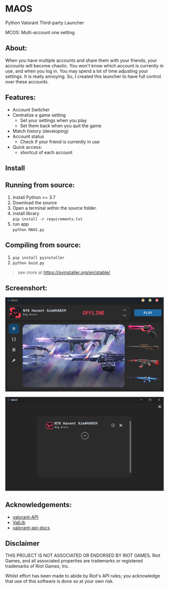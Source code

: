 # MAOS
Python Valorant Third-party Launcher

MCOS: Multi-account one setting

## About:
When you have multiple accounts and share them with your friends, your accounts will become chaotic. You won't know which account is currently in use, and when you log in. You may spend a lot of time adjusting your settings. It is really annoying. So, I created this launcher to have full control over these accounts.

## Features:
- Account Switcher
- Centralize a game setting
  - Set your settings when you play
  - Set them back when you quit the game
- Match history (developing)
- Account status 
  - Check if your friend is currently in use
- Quick access:
  - shortcut of each account

## Install



## Running from source:
1. Install Python >= 3.7 
2. Download the source
3. Open a terminal within the source folder.
4. install library  
  `pip install -r requirements.txt`
5. run app  
  `python MAOS.py`


## Compiling from source:
1. `pip install pyinstaller`
2. `python buid.py`  
>see more at https://pyinstaller.org/en/stable/

## Screenshort:
![home](screenshot/home.png)

![accout_list](screenshot/account_list.png)


## Acknowledgements:
 - [valorant-API](https://valorant-api.com)
 - [ValLib](https://github.com/ValUtils/ValLib)
 - [valorant-api-docs](https://github.com/techchrism/valorant-api-docs)

## Disclaimer

 THIS PROJECT IS NOT ASSOCIATED OR ENDORSED BY RIOT GAMES. Riot Games, and all associated properties are trademarks or registered trademarks of Riot Games, Inc.
    
 Whilst effort has been made to abide by Riot's API rules; you acknowledge that use of this software is done so at your own risk.

